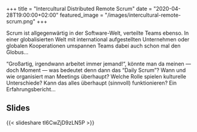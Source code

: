+++
title = "Intercultural Distributed Remote Scrum"
date = "2020-04-28T19:00:00+02:00"
featured_image = "/images/intercultural-remote-scrum.png"
+++

Scrum ist allgegenwärtig in der Software-Welt, verteilte Teams ebenso. In einer globalisierten Welt mit international aufgestellten Unternehmen oder globalen Kooperationen umspannen Teams dabei auch schon mal den Globus…

“Großartig, irgendwann arbeitet immer jemand!“, könnte man da meinen — doch Moment — was bedeutet denn dann das “Daily Scrum”?
Wann und wie organisiert man Meetings überhaupt? Welche Rolle spielen kulturelle Unterschiede? Kann das alles überhaupt (sinnvoll) funktionieren? Ein Erfahrungsbericht...

## Slides

{{< slideshare tI6CwZjD9zLN5P >}}
